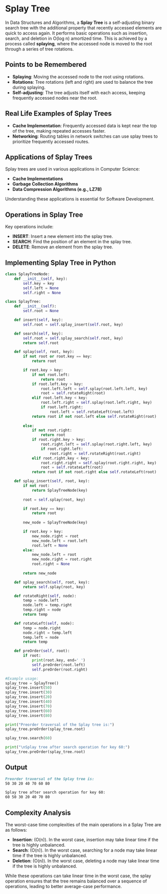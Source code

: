 # Splay Tree

In Data Structures and Algorithms, a **Splay Tree** is a self-adjusting binary search tree with the additional property that recently accessed elements are quick to access again. It performs basic operations such as insertion, search, and deletion in O(log n) amortized time. This is achieved by a process called **splaying**, where the accessed node is moved to the root through a series of tree rotations.

## Points to be Remembered

- **Splaying**: Moving the accessed node to the root using rotations.
- **Rotations**: Tree rotations (left and right) are used to balance the tree during splaying.
- **Self-adjusting**: The tree adjusts itself with each access, keeping frequently accessed nodes near the root.

## Real Life Examples of Splay Trees

- **Cache Implementation**: Frequently accessed data is kept near the top of the tree, making repeated accesses faster.
- **Networking**: Routing tables in network switches can use splay trees to prioritize frequently accessed routes.

## Applications of Splay Trees

Splay trees are used in various applications in Computer Science:

- **Cache Implementations**
- **Garbage Collection Algorithms**
- **Data Compression Algorithms (e.g., LZ78)**

Understanding these applications is essential for Software Development.

## Operations in Splay Tree

Key operations include:

- **INSERT**: Insert a new element into the splay tree.
- **SEARCH**: Find the position of an element in the splay tree.
- **DELETE**: Remove an element from the splay tree.

## Implementing Splay Tree in Python

```python
class SplayTreeNode:
    def __init__(self, key):
        self.key = key
        self.left = None
        self.right = None

class SplayTree:
    def __init__(self):
        self.root = None

    def insert(self, key):
        self.root = self.splay_insert(self.root, key)

    def search(self, key):
        self.root = self.splay_search(self.root, key)
        return self.root

    def splay(self, root, key):
        if not root or root.key == key:
            return root

        if root.key > key:
            if not root.left:
                return root
            if root.left.key > key:
                root.left.left = self.splay(root.left.left, key)
                root = self.rotateRight(root)
            elif root.left.key < key:
                root.left.right = self.splay(root.left.right, key)
                if root.left.right:
                    root.left = self.rotateLeft(root.left)
            return root if not root.left else self.rotateRight(root)
        
        else:
            if not root.right:
                return root
            if root.right.key > key:
                root.right.left = self.splay(root.right.left, key)
                if root.right.left:
                    root.right = self.rotateRight(root.right)
            elif root.right.key < key:
                root.right.right = self.splay(root.right.right, key)
                root = self.rotateLeft(root)
            return root if not root.right else self.rotateLeft(root)

    def splay_insert(self, root, key):
        if not root:
            return SplayTreeNode(key)
        
        root = self.splay(root, key)

        if root.key == key:
            return root
        
        new_node = SplayTreeNode(key)

        if root.key > key:
            new_node.right = root
            new_node.left = root.left
            root.left = None
        else:
            new_node.left = root
            new_node.right = root.right
            root.right = None
        
        return new_node

    def splay_search(self, root, key):
        return self.splay(root, key)

    def rotateRight(self, node):
        temp = node.left
        node.left = temp.right
        temp.right = node
        return temp

    def rotateLeft(self, node):
        temp = node.right
        node.right = temp.left
        temp.left = node
        return temp

    def preOrder(self, root):
        if root:
            print(root.key, end=' ')
            self.preOrder(root.left)
            self.preOrder(root.right)

#Example usage:
splay_tree = SplayTree()
splay_tree.insert(50)
splay_tree.insert(30)
splay_tree.insert(20)
splay_tree.insert(40)
splay_tree.insert(70)
splay_tree.insert(60)
splay_tree.insert(80)

print("Preorder traversal of the Splay tree is:")
splay_tree.preOrder(splay_tree.root)

splay_tree.search(60)

print("\nSplay tree after search operation for key 60:")
splay_tree.preOrder(splay_tree.root)
```

## Output

```markdown
Preorder traversal of the Splay tree is:
50 30 20 40 70 60 80 

Splay tree after search operation for key 60:
60 50 30 20 40 70 80
```

## Complexity Analysis

The worst-case time complexities of the main operations in a Splay Tree are as follows:

- **Insertion**: (O(n)). In the worst case, insertion may take linear time if the tree is highly unbalanced.
- **Search**: (O(n)). In the worst case, searching for a node may take linear time if the tree is highly unbalanced.
- **Deletion**: (O(n)). In the worst case, deleting a node may take linear time if the tree is highly unbalanced.

While these operations can take linear time in the worst case, the splay operation ensures that the tree remains balanced over a sequence of operations, leading to better average-case performance.